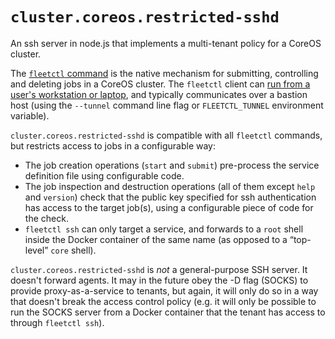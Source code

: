 # `cluster.coreos.restricted-sshd`

An ssh server in node.js that implements a multi-tenant policy for a
CoreOS cluster.

The
[`fleetctl` command](https://coreos.com/fleet/docs/latest/using-the-client.html)
is the native mechanism for submitting, controlling and deleting jobs
in a CoreOS cluster. The `fleetctl` client can
[run from a user's workstation or laptop](https://coreos.com/fleet/docs/latest/using-the-client.html#from-an-external-host),
and typically communicates over a bastion host (using the `--tunnel`
command line flag or `FLEETCTL_TUNNEL` environment variable).

`cluster.coreos.restricted-sshd` is compatible with all `fleetctl` commands, but
restricts access to jobs in a configurable way:
   + The job creation operations (`start` and `submit`) pre-process the service definition file using configurable code. 
   + The job inspection and destruction operations (all of them except `help` and `version`) check that the public key specified for ssh authentication has access to the target job(s), using a configurable piece of code for the check.
   + `fleetctl ssh` can only target a service, and forwards to a `root` shell inside the Docker container of the same name (as opposed to a “top-level” `core` shell).

`cluster.coreos.restricted-sshd` is *not* a general-purpose SSH
server. It doesn't forward agents. It may in the future obey the -D
flag (SOCKS) to provide proxy-as-a-service to tenants, but again, it
will only do so in a way that doesn't break the access control policy
(e.g. it will only be possible to run the SOCKS server from a Docker
container that the tenant has access to through `fleetctl ssh`).
